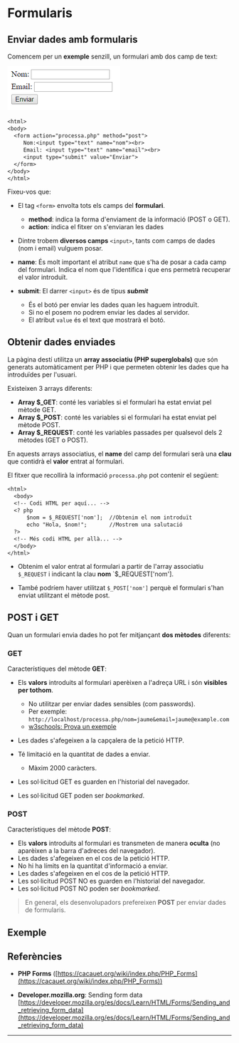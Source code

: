 # Formularis

## Enviar dades amb formularis

Comencem per un **exemple** senzill, un formulari amb dos camp de text:

![](/assets/form.png)

```
<html>
<body>
  <form action="processa.php" method="post">
     Nom:<input type="text" name="nom"><br>
     Email: <input type="text" name="email"><br>
     <input type="submit" value="Enviar">
  </form>
</body>
</html>
```


Fixeu-vos que:

* El tag `<form>`  envolta tots els camps del **formulari**.
  * **method**: indica la forma d'enviament de la informació (POST o GET).
  * **action**: indica el fitxer on s'enviaran les dades
  
  
*  Dintre trobem **diversos camps** `<input>`, tants com camps de dades (nom i email) vulguem posar.
  * **name**: És molt important el atribut `name` que s'ha de posar a cada camp del formulari. Indica el nom que l'identifica i que ens permetrà recuperar el valor introduït.
  * **submit**: El darrer `<input>` és de tipus **_submit_** 
    * És el botó per enviar les dades quan les haguem introduït. 
    * Si no el posem no podrem enviar les dades al servidor.
    *  El atribut `value` és el text que mostrarà el botó. 

## Obtenir dades enviades

La pàgina destí utilitza un **array associatiu (PHP superglobals)** que són generats automàticament per PHP i que permeten obtenir les dades que ha introduïdes per l'usuari.

Existeixen 3 arrays diferents:

* **Array $_GET**: conté les variables si el formulari ha estat enviat pel mètode GET.
* **Array $_POST**: conté les variables si el formulari ha estat enviat pel mètode POST.
* **Array $_REQUEST**: conté les variables passades per qualsevol dels 2 mètodes (GET o POST).


En aquests arrays associatius, el **name** del camp del formulari serà una **clau** que contidrà el **valor** entrat al formulari.

El fitxer que recollirà la informació `processa.php` pot contenir el següent:

```
<html>
  <body>
  <!-- Codi HTML per aquí... -->
  <? php
      $nom = $_REQUEST['nom'];  //Obtenim el nom introduït
      echo "Hola, $nom!";       //Mostrem una salutació
  ?>
  <!-- Més codi HTML per allà... -->
  </body>
</html>
```

* Obtenim el valor entrat al formulari a partir de l'array associatiu `$_REQUEST` i indicant la clau **nom** `$_REQUEST['nom'].

* També podríem haver utilitzat `$_POST['nom']` perquè el formulari s'han enviat utilitzant el mètode post.

## POST i GET

Quan un formulari envia dades ho pot fer mitjançant **dos mètodes** diferents:

### GET

Característiques del mètode **GET**:

* Els **valors** introduits al formulari aperèixen a l'adreça URL i són **visibles per tothom**.
  * No utilitzar per enviar dades sensibles (com passwords). 
  *  Per exemple: `http://localhost/processa.php/nom=jaume&email=jaume@example.com` 
  * [w3schools: Prova un exemple](https://www.w3schools.com/html/tryit.asp?filename=tryhtml_form_get)

* Les dades s'afegeixen a la capçalera de la petició HTTP.
* Té limitació en la quantitat de dades a enviar.
  * Màxim 2000 caràcters. 
* Les sol·licitud GET es guarden en l'historial del navegador.
* Les sol·licitud GET  poden ser *bookmarked*.


### POST

Característiques del mètode **POST**:

* Els **valors** introduits al formulari es transmeten de manera **oculta** (no aparèixen a la barra d'adreces del navegador).
* Les dades s'afegeixen en el cos de la petició HTTP.
* No hi ha límits en la quantitat d'informació a enviar.
* Les dades s'afegeixen en el cos de la petició HTTP.
* Les sol·licitud POST NO es guarden en l'historial del navegador.
* Les sol·licitud POST NO poden ser *bookmarked*.

> En general, els desenvolupadors prefereixen **POST** per enviar dades de formularis.

## Exemple



## Referències

*  **PHP Forms** ([https://cacauet.org/wiki/index.php/PHP_Forms](https://cacauet.org/wiki/index.php/PHP_Forms))

* **Developer.mozilla.org**: Sending form data
[https://developer.mozilla.org/es/docs/Learn/HTML/Forms/Sending_and_retrieving_form_data](https://developer.mozilla.org/es/docs/Learn/HTML/Forms/Sending_and_retrieving_form_data)

---
